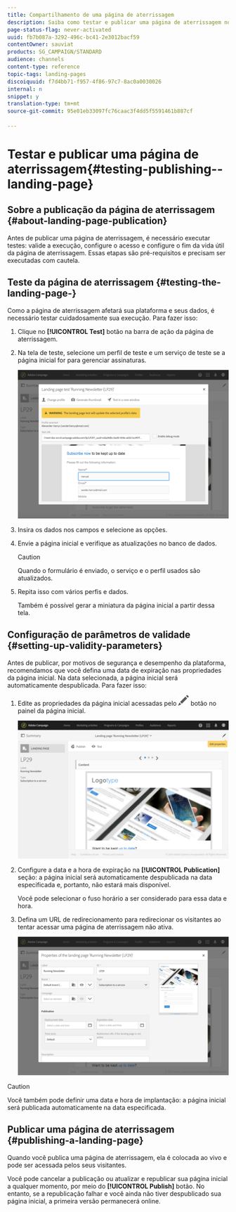 ```yaml
---
title: Compartilhamento de uma página de aterrissagem
description: Saiba como testar e publicar uma página de aterrissagem no Adobe Campaign.
page-status-flag: never-activated
uuid: fb7b087a-3292-496c-bc41-2e3012bacf59
contentOwner: sauviat
products: SG_CAMPAIGN/STANDARD
audience: channels
content-type: reference
topic-tags: landing-pages
discoiquuid: f7d4bb71-f957-4f86-97c7-8ac0a0030026
internal: n
snippet: y
translation-type: tm+mt
source-git-commit: 95e01eb33097fc76caac3f4dd5f5591461b887cf

---
```



# Testar e publicar uma página de aterrissagem{#testing-publishing--landing-page}

## Sobre a publicação da página de aterrissagem {#about-landing-page-publication}

Antes de publicar uma página de aterrissagem, é necessário executar testes: valide a execução, configure o acesso e configure o fim da vida útil da página de aterrissagem. Essas etapas são pré-requisitos e precisam ser executadas com cautela.

## Teste da página de aterrissagem {#testing-the-landing-page-}

Como a página de aterrissagem afetará sua plataforma e seus dados, é necessário testar cuidadosamente sua execução. Para fazer isso:

1. Clique no **[!UICONTROL Test]** botão na barra de ação da página de aterrissagem.
1. Na tela de teste, selecione um perfil de teste e um serviço de teste se a página inicial for para gerenciar assinaturas.

   ![](assets/lp_test_2.png)

1. Insira os dados nos campos e selecione as opções.
1. Envie a página inicial e verifique as atualizações no banco de dados.

   >[!CAUTION]
   >
   >Quando o formulário é enviado, o serviço e o perfil usados são atualizados.

1. Repita isso com vários perfis e dados.

   Também é possível gerar a miniatura da página inicial a partir dessa tela.

## Configuração de parâmetros de validade {#setting-up-validity-parameters}

Antes de publicar, por motivos de segurança e desempenho da plataforma, recomendamos que você defina uma data de expiração nas propriedades da página inicial. Na data selecionada, a página inicial será automaticamente despublicada. Para fazer isso:

1. Edite as propriedades da página inicial acessadas pelo ![](assets/edit_darkgrey-24px.png) botão no painel da página inicial.

   ![](assets/lp_edit_properties_button.png)

1. Configure a data e a hora de expiração na **[!UICONTROL Publication]** seção: a página inicial será automaticamente despublicada na data especificada e, portanto, não estará mais disponível.

   Você pode selecionar o fuso horário a ser considerado para essa data e hora.

1. Defina um URL de redirecionamento para redirecionar os visitantes ao tentar acessar uma página de aterrissagem não ativa.

   ![](assets/lp_settings_general.png)

>[!CAUTION]
>
>Você também pode definir uma data e hora de implantação: a página inicial será publicada automaticamente na data especificada.

## Publicar uma página de aterrissagem {#publishing-a-landing-page}

Quando você publica uma página de aterrissagem, ela é colocada ao vivo e pode ser acessada pelos seus visitantes.

Você pode cancelar a publicação ou atualizar e republicar sua página inicial a qualquer momento, por meio do **[!UICONTROL Publish]** botão. No entanto, se a republicação falhar e você ainda não tiver despublicado sua página inicial, a primeira versão permanecerá online.
